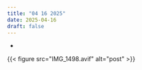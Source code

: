 ```yaml
---
title: "04 16 2025"
date: 2025-04-16
draft: false
---
```

-
{{< figure src="IMG_1498.avif" alt="post" >}}
